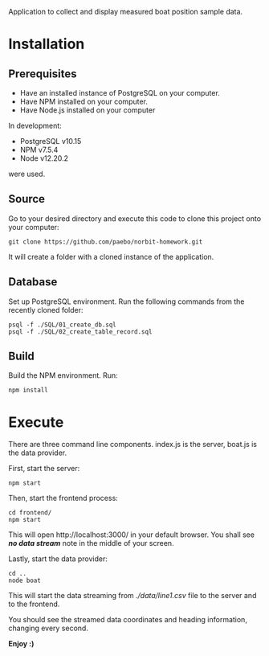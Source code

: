 Application to collect and display measured boat position sample data.

# Installation

## Prerequisites

- Have an installed instance of PostgreSQL on your computer.
- Have NPM installed on your computer.
- Have Node.js installed on your computer

In development:

- PostgreSQL v10.15
- NPM v7.5.4
- Node v12.20.2

were used.

## Source

Go to your desired directory and execute this code to clone this project onto your computer:

```
git clone https://github.com/paebo/norbit-homework.git
```

It will create a folder with a cloned instance of the application.

## Database

Set up PostgreSQL environment. Run the following commands from the recently cloned folder:

```
psql -f ./SQL/01_create_db.sql
psql -f ./SQL/02_create_table_record.sql
```

## Build

Build the NPM environment. Run:

```
npm install
```

# Execute

There are three command line components. index.js is the server, boat.js is the data provider.

First, start the server:

```
npm start
```

Then, start the frontend process:

```
cd frontend/
npm start
```

This will open http://localhost:3000/ in your default browser. You shall see **_no data stream_** note in the middle of your screen.

Lastly, start the data provider:

```
cd ..
node boat
```

This will start the data streaming from _./data/line1.csv_ file to the server and to the frontend.

You should see the streamed data coordinates and heading information, changing every second.

**Enjoy :)**
